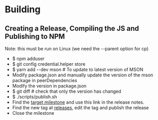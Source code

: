 # Building

## Creating a Release, Compiling the JS and Publishing to NPM

Note: this must be run on Linux (we need the --parent option for cp)

  - $ npm adduser
  - $ git config credential.helper store
  - $ yarn add --dev mson # To update to latest version of MSON
  - Modify package.json and manually update the version of the mson package in peerDependencies
  - Modify the version in package.json
  - $ git diff # check that only the version has changed
  - $ ./scripts/publish.sh
  - Find the [target milestone](https://github.com/redgeoff/mson-react/milestones) and use this link in the release notes.
  - Find the new tag at [releases](https://github.com/redgeoff/mson-react/releases), edit the tag and publish the release
  - Close the milestone
